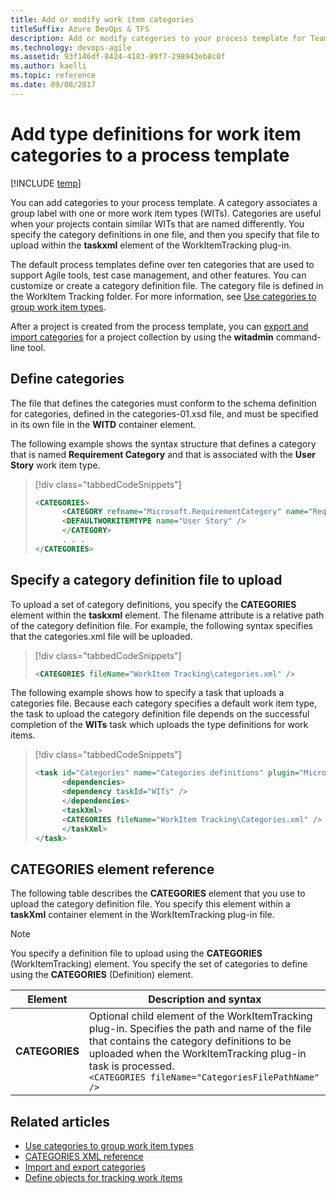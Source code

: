 ```yaml
---
title: Add or modify work item categories
titleSuffix: Azure DevOps & TFS
description: Add or modify categories to your process template for Team Foundation Server
ms.technology: devops-agile
ms.assetid: 93f146df-8424-4183-89f7-298943eb8c0f
ms.author: kaelli
ms.topic: reference
ms.date: 09/08/2017
---
```


# Add type definitions for work item categories to a process template

[!INCLUDE [temp](../../includes/customization-phase-0-and-1-plus-version-header.md)]

You can add categories to your process template. A category associates a group label with one or more work item types (WITs). Categories are useful when your projects contain similar WITs that are named differently. You specify the category definitions in one file, and then you specify that file to upload within the **taskxml** element of the WorkItemTracking plug-in.

The default process templates define over ten categories that are used to support Agile tools, test case management, and other features. You can customize or create a category definition file. The category file is defined in the WorkItem Tracking folder. For more information, see [Use categories to group work item types](../xml/use-categories-to-group-work-item-types.md).

After a project is created from the process template, you can [export and import categories](../witadmin/witadmin-import-export-categories.md) for a project collection by using the **witadmin** command-line tool.

<a name="create"></a>

## Define categories

The file that defines the categories must conform to the schema definition for categories, defined in the categories-01.xsd file, and must be specified in its own file in the **WITD** container element.

The following example shows the syntax structure that defines a category that is named **Requirement Category** and that is associated with the **User Story** work item type.

> [!div class="tabbedCodeSnippets"]
>
> ```XML
> <CATEGORIES>
>       <CATEGORY refname="Microsoft.RequirementCategory" name="Requirement Category">
>       <DEFAULTWORKITEMTYPE name="User Story" />
>       </CATEGORY>
>       . . .
> </CATEGORIES>
> ```

<a name="upload"></a>

## Specify a category definition file to upload

To upload a set of category definitions, you specify the **CATEGORIES** element within the **taskxml** element. The filename attribute is a relative path of the category definition file. For example, the following syntax specifies that the categories.xml file will be uploaded.

> [!div class="tabbedCodeSnippets"]
>
> ```XML
> <CATEGORIES fileName="WorkItem Tracking\categories.xml" />
> ```

The following example shows how to specify a task that uploads a categories file. Because each category specifies a default work item type, the task to upload the category definition file depends on the successful completion of the **WITs** task which uploads the type definitions for work items.

> [!div class="tabbedCodeSnippets"]
>
> ```XML
> <task id="Categories" name="Categories definitions" plugin="Microsoft.ProjectCreationWizard.WorkItemTracking" completionMessage="Work item type categories created">
>       <dependencies>
>       <dependency taskId="WITs" />
>       </dependencies>
>       <taskXml>
>       <CATEGORIES fileName="WorkItem Tracking\Categories.xml" />
>       </taskXml>
> </task>
> ```

<a name="elements"></a>

## CATEGORIES element reference

The following table describes the **CATEGORIES** element that you use to upload the category definition file. You specify this element within a **taskXml** container element in the WorkItemTracking plug-in file.

> [!NOTE]
> You specify a definition file to upload using the **CATEGORIES** (WorkItemTracking) element. You specify the set of categories to define using the **CATEGORIES** (Definition) element.

| Element        | Description and syntax                                                                                                                                                                                                                                              |
| -------------- | ------------------------------------------------------------------------------------------------------------------------------------------------------------------------------------------------------------------------------------------------------------------- |
| **CATEGORIES** | Optional child element of the WorkItemTracking plug-in. Specifies the path and name of the file that contains the category definitions to be uploaded when the WorkItemTracking plug-in task is processed. <br />`<CATEGORIES fileName="CategoriesFilePathName" />` |

## Related articles

- [Use categories to group work item types](../xml/use-categories-to-group-work-item-types.md)
- [CATEGORIES XML reference](../xml/categories-xml-element-reference.md)
- [Import and export categories](../witadmin/witadmin-import-export-categories.md)
- [Define objects for tracking work items](define-objects-track-work-items-plug-in.md)
